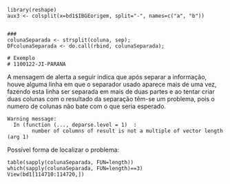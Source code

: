 

```
library(reshape)
aux3 <- colsplit(x=bd1$IBGEorigem, split="-", names=c("a", "b"))


###
colunaSeparada <- strsplit(coluna, sep);
DFcolunaSeparada <- do.call(rbind, colunaSeparada);

# Exemplo
# 1100122-JI-PARANA
```

A mensagem de alerta a seguir indica que após separar a informação, houve alguma linha em que o separador usado aparece mais de uma vez, fazendo esta linha ser separada em mais de duas partes e ao tentar criar duas colunas com o resultado da separação têm-se um problema, pois o numero de colunas não bate com o que seria esperado.

```
Warning message:
  In (function (..., deparse.level = 1)  :
        number of columns of result is not a multiple of vector length (arg 1)
```


Possível forma de localizar o problema:

```
table(sapply(colunaSeparada, FUN=length))
which(sapply(colunaSeparada, FUN=length)==3)
View(bd1[114710:114720,])
```


